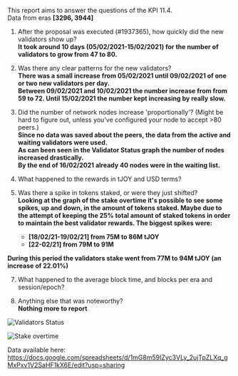 This report aims to answer the questions of the KPI 11.4.  
Data from eras **[3296, 3944]**

1) After the proposal was executed (#1937365), how quickly did the new validators show up?  
**It took around 10 days (05/02/2021-15/02/2021) for the number of validators to grow from 47 to 80.**
  
2) Was there any clear patterns for the new validators?  
**There was a small increase from 05/02/2021 until 09/02/2021 of one or two new validators per day.   
  Between 09/02/2021 and 10/02/2021 the number increase from from 59 to 72.
  Until 15/02/2021 the number kept increasing by really slow.**

4) Did the number of network nodes increase 'proportionally'? (Might be hard to figure out, unless you've configured your node to accept >80 peers.)  
**Since no data was saved about the peers, the data from the active and waiting validators were used.  
    As can been seen in the Validator Status graph the number of nodes increased drastically.  
    By the end of 16/02/2021 already 40 nodes were in the waiting list.**

5) What happened to the rewards in tJOY and USD terms?

6) Was there a spike in tokens staked, or were they just shifted?  
**Looking at the graph of the stake overtime it's possible to see some spikes, up and down, in the amount of tokens staked. 
Maybe due to the attempt of keeping the 25% total amount of staked tokens in order to maintain the best validator rewards.
The biggest spikes were:**  
   - **[18/02/21-19/02/21] from 75M to 86M tJOY**
   - **[22-02/21] from 79M to 91M**  
   
**During this period the validators stake went from 77M to 94M tJOY (an increase of 22.01%)**

7) What happened to the average block time, and blocks per era and session/epoch?

8) Anything else that was noteworthy?  
**Nothing more to report**

![Validators Status](https://user-images.githubusercontent.com/7486476/110055445-ddfcf700-7d54-11eb-9df3-f71bbc8c1def.png)


![Stake overtime](https://user-images.githubusercontent.com/7486476/110055483-efde9a00-7d54-11eb-9a5b-302374159490.png)

Data available here:
https://docs.google.com/spreadsheets/d/1mG8m59IZyc3VLy_2ujTpZLXq_gMxPxv1V2SaHF1kX6E/edit?usp=sharing
